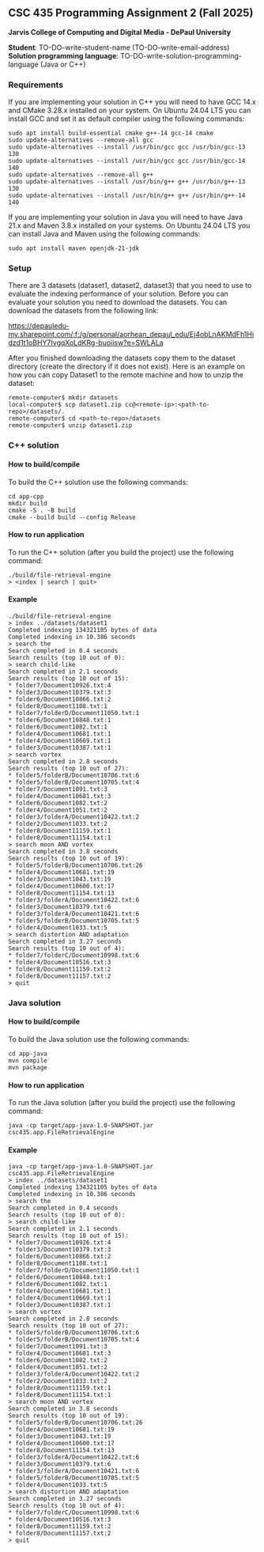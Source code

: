 ## CSC 435 Programming Assignment 2 (Fall 2025)
**Jarvis College of Computing and Digital Media - DePaul University**

**Student**: TO-DO-write-student-name (TO-DO-write-email-address)  
**Solution programming language**: TO-DO-write-solution-programming-language (Java or C++)

### Requirements

If you are implementing your solution in C++ you will need to have GCC 14.x and CMake 3.28.x installed on your system.
On Ubuntu 24.04 LTS you can install GCC and set it as default compiler using the following commands:

```
sudo apt install build-essential cmake g++-14 gcc-14 cmake
sudo update-alternatives --remove-all gcc
sudo update-alternatives --install /usr/bin/gcc gcc /usr/bin/gcc-13 130
sudo update-alternatives --install /usr/bin/gcc gcc /usr/bin/gcc-14 140
sudo update-alternatives --remove-all g++
sudo update-alternatives --install /usr/bin/g++ g++ /usr/bin/g++-13 130
sudo update-alternatives --install /usr/bin/g++ g++ /usr/bin/g++-14 140
```

If you are implementing your solution in Java you will need to have Java 21.x and Maven 3.8.x installed on your systems.
On Ubuntu 24.04 LTS you can install Java and Maven using the following commands:

```
sudo apt install maven openjdk-21-jdk
```

### Setup

There are 3 datasets (dataset1, dataset2, dataset3) that you need to use to evaluate the indexing performance of your solution.
Before you can evaluate your solution you need to download the datasets.
You can download the datasets from the following link:

https://depauledu-my.sharepoint.com/:f:/g/personal/aorhean_depaul_edu/Ej4obLnAKMdFh1Hidzd1t1oBHY7IvgqXoLdKRg-buoiisw?e=SWLALa

After you finished downloading the datasets copy them to the dataset directory (create the directory if it does not exist).
Here is an example on how you can copy Dataset1 to the remote machine and how to unzip the dataset:

```
remote-computer$ mkdir datasets
local-computer$ scp dataset1.zip cc@<remote-ip>:<path-to-repo>/datasets/.
remote-computer$ cd <path-to-repo>/datasets
remote-computer$ unzip dataset1.zip
```

### C++ solution
#### How to build/compile

To build the C++ solution use the following commands:
```
cd app-cpp
mkdir build
cmake -S . -B build
cmake --build build --config Release
```

#### How to run application

To run the C++ solution (after you build the project) use the following command:
```
./build/file-retrieval-engine
> <index | search | quit>
```

#### Example

```
./build/file-retrieval-engine
> index ../datasets/dataset1
Completed indexing 134321105 bytes of data
Completed indexing in 10.386 seconds
> search the
Search completed in 0.4 seconds
Search results (top 10 out of 0):
> search child-like
Search completed in 2.1 seconds
Search results (top 10 out of 15):
* folder7/Document10926.txt:4
* folder3/Document10379.txt:3
* folder6/Document10866.txt:2
* folder8/Document1108.txt:1
* folder7/folderD/Document11050.txt:1
* folder6/Document10848.txt:1
* folder6/Document1082.txt:1
* folder4/Document10681.txt:1
* folder4/Document10669.txt:1
* folder3/Document10387.txt:1
> search vortex
Search completed in 2.8 seconds
Search results (top 10 out of 27):
* folder5/folderB/Document10706.txt:6
* folder5/folderB/Document10705.txt:4
* folder7/Document1091.txt:3
* folder4/Document10681.txt:3
* folder6/Document1082.txt:2
* folder4/Document1051.txt:2
* folder3/folderA/Document10422.txt:2
* folder2/Document1033.txt:2
* folder8/Document11159.txt:1
* folder8/Document11154.txt:1
> search moon AND vortex
Search completed in 3.8 seconds
Search results (top 10 out of 19):
* folder5/folderB/Document10706.txt:26
* folder4/Document10681.txt:19
* folder3/Document1043.txt:19
* folder4/Document10600.txt:17
* folder8/Document11154.txt:13
* folder3/folderA/Document10422.txt:6
* folder3/Document10379.txt:6
* folder3/folderA/Document10421.txt:6
* folder5/folderB/Document10705.txt:5
* folder4/Document1033.txt:5
> search distortion AND adaptation
Search completed in 3.27 seconds
Search results (top 10 out of 4):
* folder7/folderC/Document10998.txt:6
* folder4/Document10516.txt:3
* folder8/Document11159.txt:2
* folder8/Document11157.txt:2
> quit
```

### Java solution
#### How to build/compile

To build the Java solution use the following commands:
```
cd app-java
mvn compile
mvn package
```

#### How to run application

To run the Java solution (after you build the project) use the following command:
```
java -cp target/app-java-1.0-SNAPSHOT.jar csc435.app.FileRetrievalEngine
```

#### Example

```
java -cp target/app-java-1.0-SNAPSHOT.jar csc435.app.FileRetrievalEngine
> index ../datasets/dataset1
Completed indexing 134321105 bytes of data
Completed indexing in 10.386 seconds
> search the
Search completed in 0.4 seconds
Search results (top 10 out of 0):
> search child-like
Search completed in 2.1 seconds
Search results (top 10 out of 15):
* folder7/Document10926.txt:4
* folder3/Document10379.txt:3
* folder6/Document10866.txt:2
* folder8/Document1108.txt:1
* folder7/folderD/Document11050.txt:1
* folder6/Document10848.txt:1
* folder6/Document1082.txt:1
* folder4/Document10681.txt:1
* folder4/Document10669.txt:1
* folder3/Document10387.txt:1
> search vortex
Search completed in 2.8 seconds
Search results (top 10 out of 27):
* folder5/folderB/Document10706.txt:6
* folder5/folderB/Document10705.txt:4
* folder7/Document1091.txt:3
* folder4/Document10681.txt:3
* folder6/Document1082.txt:2
* folder4/Document1051.txt:2
* folder3/folderA/Document10422.txt:2
* folder2/Document1033.txt:2
* folder8/Document11159.txt:1
* folder8/Document11154.txt:1
> search moon AND vortex
Search completed in 3.8 seconds
Search results (top 10 out of 19):
* folder5/folderB/Document10706.txt:26
* folder4/Document10681.txt:19
* folder3/Document1043.txt:19
* folder4/Document10600.txt:17
* folder8/Document11154.txt:13
* folder3/folderA/Document10422.txt:6
* folder3/Document10379.txt:6
* folder3/folderA/Document10421.txt:6
* folder5/folderB/Document10705.txt:5
* folder4/Document1033.txt:5
> search distortion AND adaptation
Search completed in 3.27 seconds
Search results (top 10 out of 4):
* folder7/folderC/Document10998.txt:6
* folder4/Document10516.txt:3
* folder8/Document11159.txt:2
* folder8/Document11157.txt:2
> quit
```
